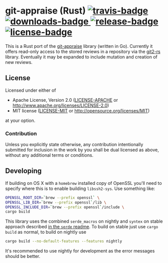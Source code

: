 # git-appraise (Rust) [![travis-badge][]][travis] [![downloads-badge][] ![release-badge][]][crate] [![license-badge][]](#license)

This is a Rust port of the [git-appraise][] library (written in Go). Currently
it offers read-only access to the stored reviews in a repository via the
[git2-rs][] library.  Eventually it may be expanded to include mutation and
creation of new reviews.

[travis-badge]: https://img.shields.io/travis/Nemo157/git-appraise-rs/master.svg?style=flat-square
[downloads-badge]: https://img.shields.io/crates/d/git-appraise.svg?style=flat-square
[release-badge]: https://img.shields.io/crates/v/git-appraise.svg?style=flat-square
[license-badge]: https://img.shields.io/crates/l/git-appraise.svg?style=flat-square
[travis]: https://travis-ci.org/Nemo157/git-appraise-rs
[crate]: https://crates.io/crates/git-appraise

[git-appraise]: https://github.com/google/git-appraise
[git2-rs]: https://github.com/alexcrichton/git2-rs

## License

Licensed under either of

 * Apache License, Version 2.0 ([LICENSE-APACHE](LICENSE-APACHE) or http://www.apache.org/licenses/LICENSE-2.0)
 * MIT license ([LICENSE-MIT](LICENSE-MIT) or http://opensource.org/licenses/MIT)

at your option.

### Contribution

Unless you explicitly state otherwise, any contribution intentionally submitted
for inclusion in the work by you shall be dual licensed as above, without any
additional terms or conditions.

## Developing

If building on OS X with a `homebrew` installed copy of OpenSSL you'll need to
specify where this is to enable building `libssh2-sys`.  Use something like:

```sh
OPENSSL_ROOT_DIR=`brew --prefix openssl` \
OPENSSL_LIB_DIR=`brew --prefix openssl`/lib \
OPENSSL_INCLUDE_DIR=`brew --prefix openssl`/include \
cargo build
```

This library uses the combined `serde_macros` on nightly and `syntex` on stable
approach described [in the `serde` readme][serde-readme]. To build on stable
just use `cargo build` as normal, to build on nightly use

```sh
cargo build --no-default-features --features nightly
```

It's recommended to use nightly for development as the error messages should be
better.

[serde-readme]: https://github.com/serde-rs/serde#using-serde-with-stable-rust-syntex-and-serde_codegen
